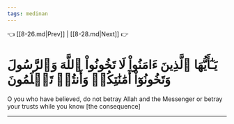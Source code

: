 ```yaml
---
tags: medinan
---
```


👈 [[8-26.md|Prev]] | [[8-28.md|Next]] 👉

# يَـٰٓأَيُّهَا ٱلَّذِينَ ءَامَنُواْ لَا تَخُونُواْ ٱللَّهَ وَٱلرَّسُولَ وَتَخُونُوٓاْ أَمَٰنَٰتِكُمۡ وَأَنتُمۡ تَعۡلَمُونَ

O you who have believed, do not betray Allah and the Messenger or betray your trusts while you know [the consequence]

---

